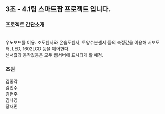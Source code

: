 ## 3조 - 4.1팀 스마트팜 프로젝트 입니다.
### 프로젝트 간단소개
<br/>
우노보드를 이용. 조도센서와 온습도센서, 토양수분센서 등의 측정값을 이용해 서보모터, LED, 1602LCD 등을 제어한다.
<br/>
센서값과 동작값등은 모두 웹서버에 표시되게 할 예정.

 
### 조원
김종각
<br/> 
김민수 
<br/> 
김현주 
<br/> 
김나영 
<br/> 
장재민

